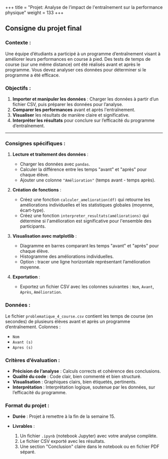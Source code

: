 +++
title = "Projet: Analyse de l’impact de l'entraînement sur la performance physique"
weight = 133
+++


## Consigne du projet final

### Contexte :

Une équipe d’étudiants a participé à un programme d’entraînement visant à améliorer leurs performances en course à pied. Des tests de temps de course (sur une même distance) ont été réalisés avant et après le programme. Vous devez analyser ces données pour déterminer si le programme a été efficace.

### Objectifs :

1. **Importer et manipuler les données** : Charger les données à partir d’un fichier CSV, puis préparer les données pour l’analyse.
2. **Comparer les performances** avant et après l'entraînement.
3. **Visualiser** les résultats de manière claire et significative.
4. **Interpréter les résultats** pour conclure sur l’efficacité du programme d’entraînement.

---

### Consignes spécifiques :

1. **Lecture et traitement des données** :

   * Charger les données avec `pandas`.
   * Calculer la différence entre les temps "avant" et "après" pour chaque élève.
   * Ajouter une colonne `"Amélioration"` (temps avant - temps après).

2. **Création de fonctions** :

   * Créez une fonction `calculer_amelioration(df)` qui retourne les améliorations individuelles et les statistiques globales (moyenne, écart-type).
   * Créez une fonction `interpreter_resultats(améliorations)` qui détermine si l'amélioration est significative pour l'ensemble des participants.

3. **Visualisation avec matplotlib** :

   * Diagramme en barres comparant les temps "avant" et "après" pour chaque élève.
   * Histogramme des améliorations individuelles.
   * Option : tracer une ligne horizontale représentant l’amélioration moyenne.

4. **Exportation** :

   * Exportez un fichier CSV avec les colonnes suivantes : `Nom`, `Avant`, `Après`, `Amélioration`.


### Données :

Le fichier `problematique_4_course.csv` contient les temps de course (en secondes) de plusieurs élèves avant et après un programme d’entraînement.
Colonnes :

* `Nom`
* `Avant (s)`
* `Apres (s)`


### Critères d’évaluation :

* **Précision de l’analyse** : Calculs corrects et cohérence des conclusions.
* **Qualité du code** : Code clair, bien commenté et bien structuré.
* **Visualisation** : Graphiques clairs, bien étiquetés, pertinents.
* **Interprétation** : Interprétation logique, soutenue par les données, sur l’efficacité du programme.


### Format du projet :

* **Durée** : Projet à remettre à la fin de la semaine 15.
* **Livrables** :

  1. Un fichier `.ipynb` (notebook Jupyter) avec votre analyse complète.
  2. Le fichier CSV exporté avec les résultats.
  3. Une section "Conclusion" claire dans le notebook ou en fichier PDF séparé.


